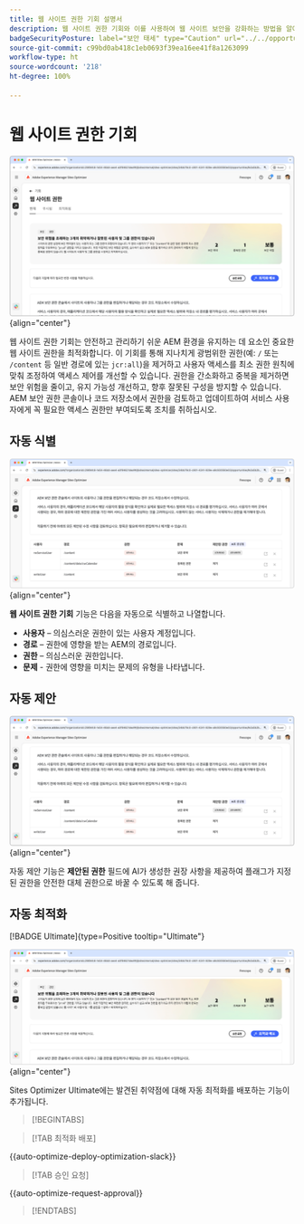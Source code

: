```yaml
---
title: 웹 사이트 권한 기회 설명서
description: 웹 사이트 권한 기회와 이를 사용하여 웹 사이트 보안을 강화하는 방법을 알아봅니다.
badgeSecurityPosture: label="보안 태세" type="Caution" url="../../opportunity-types/security-posture.md" tooltip="보안 태세"
source-git-commit: c99bd0ab418c1eb0693f39ea16ee41f8a1263099
workflow-type: ht
source-wordcount: '218'
ht-degree: 100%

---
```



# 웹 사이트 권한 기회

![웹 사이트 권한 기회](./assets/website-permissions/hero.png){align="center"}

웹 사이트 권한 기회는 안전하고 관리하기 쉬운 AEM 환경을 유지하는 데 요소인 중요한 웹 사이트 권한을 최적화합니다. 이 기회를 통해 지나치게 광범위한 권한(예: `/` 또는 `/content` 등 일반 경로에 있는 `jcr:all`)을 제거하고 사용자 액세스를 최소 권한 원칙에 맞춰 조정하여 액세스 제어를 개선할 수 있습니다. 권한을 간소화하고 중복을 제거하면 보안 위험을 줄이고, 유지 가능성 개선하고, 향후 잘못된 구성을 방지할 수 있습니다. AEM 보안 권한 콘솔이나 코드 저장소에서 권한을 검토하고 업데이트하여 서비스 사용자에게 꼭 필요한 액세스 권한만 부여되도록 조치를 취하십시오.

## 자동 식별

![웹 사이트 권한 자동 식별](./assets/website-permissions/auto-identify.png){align="center"}

**웹 사이트 권한 기회** 기능은 다음을 자동으로 식별하고 나열합니다.

* **사용자** – 의심스러운 권한이 있는 사용자 계정입니다.
* **경로** – 권한에 영향을 받는 AEM의 경로입니다.
* **권한** – 의심스러운 권한입니다.
* **문제** - 권한에 영향을 미치는 문제의 유형을 나타냅니다.

## 자동 제안

![웹 사이트 취약점 자동 제안](./assets/website-permissions/auto-suggest.png){align="center"}

자동 제안 기능은 **제안된 권한** 필드에 AI가 생성한 권장 사항을 제공하여 플래그가 지정된 권한을 안전한 대체 권한으로 바꿀 수 있도록 해 줍니다.

## 자동 최적화

[!BADGE Ultimate]{type=Positive tooltip="Ultimate"}

![웹 사이트 권한 자동 최적화](./assets/website-permissions/auto-optimize.png){align="center"}

Sites Optimizer Ultimate에는 발견된 취약점에 대해 자동 최적화를 배포하는 기능이 추가됩니다.

>[!BEGINTABS]

>[!TAB 최적화 배포]

{{auto-optimize-deploy-optimization-slack}}

>[!TAB 승인 요청]

{{auto-optimize-request-approval}}

>[!ENDTABS]
